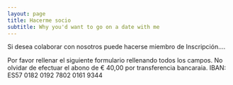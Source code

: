 ```yaml
---
layout: page
title: Hacerme socio
subtitle: Why you'd want to go on a date with me
---
```


Si desea colaborar con nosotros puede hacerse miembro de Inscripción....

Por favor rellenar el siguiente formulario rellenando todos los campos. No olvidar de efectuar el abono de € 40,00 por transferencia bancaraia.
IBAN: ES57 0182 0192 7802 0161 9344


